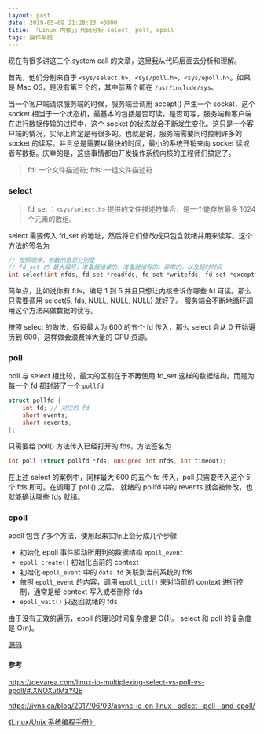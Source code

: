 ```yaml
---
layout: post
date: 2019-05-09 21:28:23 +0800
title: 「Linux 内核」」代码分析 select, poll, epoll
tags: 操作系统
---
```


现在有很多讲这三个 system call 的文章，这里我从代码层面去分析和理解。

首先，他们分别来自于 `<sys/select.h>`，`<sys/poll.h>`，`<sys/epoll.h>`。如果是 Mac OS，是没有第三个的，其中前两个都在 `/usr/include/sys`。

当一个客户端请求服务端的时候，服务端会调用 accept() 产生一个 socket，这个 socket 相当于一个状态机，最基本的包括是否可读，是否可写，服务端和客户端在进行数据传输的过程中，这个 socket 的状态就会不断发生变化。这只是一个客户端的情况，实际上肯定是有很多的。也就是说，服务端需要同时控制许多的 socket 的读写。并且总是需要以最快的时间，最小的系统开销来向 socket 读或者写数据。庆幸的是，这些事情都由开发操作系统内核的工程师们搞定了。

> fd: 一个文件描述符; fds: 一组文件描述符

### select

> fd_set ：`<sys/select.h>` 提供的文件描述符集合，是一个能存放最多 1024 个元素的数组。

select 需要传入 fd_set 的地址，然后将它们修改成只包含就绪并用来读写。这个方法的签名为
```c
// 按照顺序，参数的意思分别是
// fd_set 的 最大编号，准备就绪读的，准备就绪写的，异常的，以及超时时间
int select(int nfds, fd_set *readfds, fd_set *writefds, fd_set *exceptfds, struct timeval *timeout);
```
简单点，比如说你有 fds，编号 1 到 5 并且只想让内核告诉你哪些 fd 可读。那么只需要调用 select(5, fds, NULL, NULL, NULL) 就好了。
服务端会不断地循环调用这个方法来做数据的读写。

按照 select 的做法，假设最大为 600 的五个 fd 传入，那么 select 会从 0 开始遍历到 600，这样做会浪费掉大量的 CPU 资源。

### poll

poll 与 select 相比较，最大的区别在于不再使用 fd_set 这样的数据结构。而是为每一个 fd 都封装了一个 `pollfd`

```c
struct pollfd {
    int fd; // 对应的 fd
    short events;
    short revents;
};
```
只需要给 poll() 方法传入已经打开的 fds，方法签名为

```c
int poll (struct pollfd *fds, unsigned int nfds, int timeout);
```

在上述 select 的案例中，同样最大 600 的五个 fd 传入，poll 只需要传入这个 5 个 fds 即可。在调用了 poll() 之后， 就绪的 pollfd 中的 revents 就会被修改，也就能确认哪些 fds 就绪。

### epoll

epoll 包含了多个方法，使用起来实际上会分成几个步骤

- 初始化 epoll 事件驱动所用到的数据结构 `epoll_event`
- `epoll_create()` 初始化当前的 context
- 初始化 `epoll_event` 中的 `data.fd` 关联到当前系统的 fds
- 依照 `epoll_event` 的内容，调用 `epoll_ctl()` 来对当前的 context 进行控制，通常是给 context 写入或者删除 fds
- `epoll_wait()` 只返回就绪的 fds

由于没有无效的遍历，epoll 的理论时间复杂度是 O(1)。 select 和 poll 的复杂度是 O(n)。

[源码](https://github.com/razertory/c-code-lab)

#### 参考
https://devarea.com/linux-io-multiplexing-select-vs-poll-vs-epoll/#.XNOXutMzYQE

https://jvns.ca/blog/2017/06/03/async-io-on-linux--select--poll--and-epoll/

[《Linux/Unix 系统编程手册》](https://book.douban.com/subject/25809330/)


